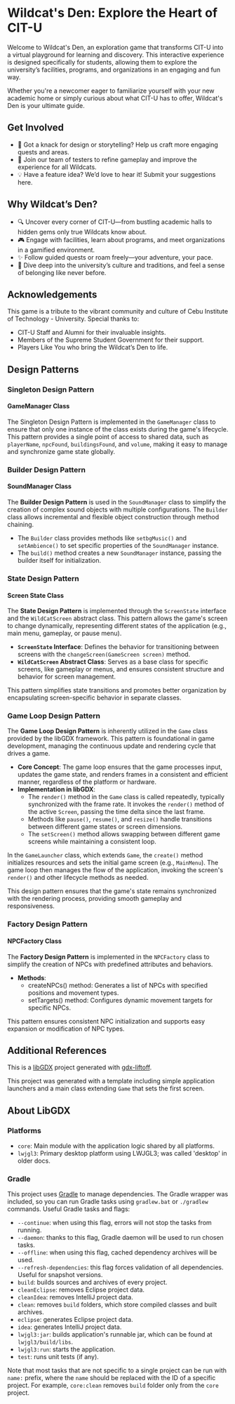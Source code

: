 # Wildcat's Den: Explore the Heart of CIT-U
Welcome to Wildcat's Den, an exploration game that transforms CIT-U into a virtual playground for learning and discovery. This interactive experience is designed specifically for students, allowing them to explore the university’s facilities, programs, and organizations in an engaging and fun way.

Whether you're a newcomer eager to familiarize yourself with your new academic home or simply curious about what CIT-U has to offer, Wildcat's Den is your ultimate guide.

## Get Involved
- 🎨 Got a knack for design or storytelling? Help us craft more engaging quests and areas.
- 🐾 Join our team of testers to refine gameplay and improve the experience for all Wildcats.
- 💡 Have a feature idea? We’d love to hear it! Submit your suggestions here.

## Why Wildcat’s Den?
- 🔍 Uncover every corner of CIT-U—from bustling academic halls to hidden gems only true Wildcats know about.
- 🎮 Engage with facilities, learn about programs, and meet organizations in a gamified environment.
- ✨ Follow guided quests or roam freely—your adventure, your pace.
- 🐾 Dive deep into the university’s culture and traditions, and feel a sense of belonging like never before.

## Acknowledgements
This game is a tribute to the vibrant community and culture of Cebu Institute of Technology - University. Special thanks to:

 - CIT-U Staff and Alumni for their invaluable insights.
 - Members of the Supreme Student Government for their support.
 - Players Like You who bring the Wildcat’s Den to life.


## Design Patterns
### Singleton Design Pattern
#### GameManager Class
The Singleton Design Pattern is implemented in the `GameManager` class to ensure that only one instance of the class exists during the game's lifecycle. This pattern provides a single point of access to shared data, such as `playerName`, `npcFound`, `buildingsFound`, and `volume`, making it easy to manage and synchronize game state globally.

### Builder Design Pattern
#### SoundManager Class
The **Builder Design Pattern** is used in the `SoundManager` class to simplify the creation of complex sound objects with multiple configurations. The `Builder` class allows incremental and flexible object construction through method chaining.

- The `Builder` class provides methods like `setbgMusic()` and `setAmbience()` to set specific properties of the `SoundManager` instance.
- The `build()` method creates a new `SoundManager` instance, passing the builder itself for initialization.

### State Design Pattern
#### Screen State Class
The **State Design Pattern** is implemented through the `ScreenState` interface and the `WildCatScreen` abstract class. This pattern allows the game's screen to change dynamically, representing different states of the application (e.g., main menu, gameplay, or pause menu).

- **`ScreenState` Interface**: Defines the behavior for transitioning between screens with the `changeScreen(GameScreen screen)` method.
- **`WildCatScreen` Abstract Class**: Serves as a base class for specific screens, like gameplay or menus, and ensures consistent structure and behavior for screen management.

This pattern simplifies state transitions and promotes better organization by encapsulating screen-specific behavior in separate classes.
### Game Loop Design Pattern

The **Game Loop Design Pattern** is inherently utilized in the `Game` class provided by the libGDX framework. This pattern is foundational in game development, managing the continuous update and rendering cycle that drives a game.

- **Core Concept**: The game loop ensures that the game processes input, updates the game state, and renders frames in a consistent and efficient manner, regardless of the platform or hardware.
- **Implementation in libGDX**:
    - The `render()` method in the `Game` class is called repeatedly, typically synchronized with the frame rate. It invokes the `render()` method of the active `Screen`, passing the time delta since the last frame.
    - Methods like `pause()`, `resume()`, and `resize()` handle transitions between different game states or screen dimensions.
    - The `setScreen()` method allows swapping between different game screens while maintaining a consistent loop.

In the `GameLauncher` class, which extends `Game`, the `create()` method initializes resources and sets the initial game screen (e.g., `MainMenu`). The game loop then manages the flow of the application, invoking the screen's `render()` and other lifecycle methods as needed.

This design pattern ensures that the game's state remains synchronized with the rendering process, providing smooth gameplay and responsiveness.

### Factory Design Pattern
#### NPCFactory Class

The **Factory Design Pattern** is implemented in the `NPCFactory` class to simplify the creation of NPCs with predefined attributes and behaviors.

- **Methods**:
    - createNPCs() method: Generates a list of NPCs with specified positions and movement types.
    - setTargets() method: Configures dynamic movement targets for specific NPCs. 

This pattern ensures consistent NPC initialization and supports easy expansion or modification of NPC types.

## Additional References

This is a [libGDX](https://libgdx.com/) project generated with [gdx-liftoff](https://github.com/libgdx/gdx-liftoff).

This project was generated with a template including simple application launchers and a main class extending `Game` that sets the first screen.

## About LibGDX
### Platforms
- `core`: Main module with the application logic shared by all platforms.
- `lwjgl3`: Primary desktop platform using LWJGL3; was called 'desktop' in older docs.

### Gradle

This project uses [Gradle](https://gradle.org/) to manage dependencies.
The Gradle wrapper was included, so you can run Gradle tasks using `gradlew.bat` or `./gradlew` commands.
Useful Gradle tasks and flags:

- `--continue`: when using this flag, errors will not stop the tasks from running.
- `--daemon`: thanks to this flag, Gradle daemon will be used to run chosen tasks.
- `--offline`: when using this flag, cached dependency archives will be used.
- `--refresh-dependencies`: this flag forces validation of all dependencies. Useful for snapshot versions.
- `build`: builds sources and archives of every project.
- `cleanEclipse`: removes Eclipse project data.
- `cleanIdea`: removes IntelliJ project data.
- `clean`: removes `build` folders, which store compiled classes and built archives.
- `eclipse`: generates Eclipse project data.
- `idea`: generates IntelliJ project data.
- `lwjgl3:jar`: builds application's runnable jar, which can be found at `lwjgl3/build/libs`.
- `lwjgl3:run`: starts the application.
- `test`: runs unit tests (if any).

Note that most tasks that are not specific to a single project can be run with `name:` prefix, where the `name` should be replaced with the ID of a specific project.
For example, `core:clean` removes `build` folder only from the `core` project.
